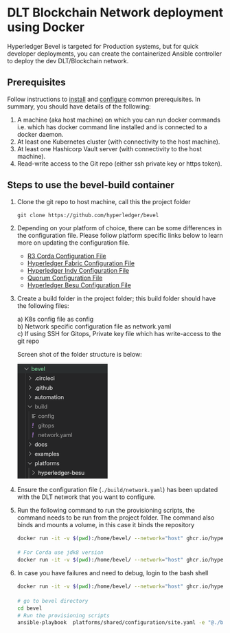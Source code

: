[//]: # (##############################################################################################)
[//]: # (Copyright Accenture. All Rights Reserved.)
[//]: # (SPDX-License-Identifier: Apache-2.0)
[//]: # (##############################################################################################)

# DLT Blockchain Network deployment using Docker

Hyperledger Bevel is targeted for Production systems, but for quick developer deployments, you can create the containerized Ansible controller to deploy the dev DLT/Blockchain network.  

## Prerequisites

Follow instructions to [install](./prerequisites.md) and [configure](./operations/configure_prerequisites.md) common prerequisites. In summary, you should have details of the following:

1. A machine (aka host machine) on which you can run docker commands i.e. which has docker command line installed and is connected to a docker daemon.
2. At least one Kubernetes cluster (with connectivity to the host machine).
3. At least one Hashicorp Vault server (with connectivity to the host machine).
4. Read-write access to the Git repo (either ssh private key or https token).

## Steps to use the bevel-build container

1.  Clone the git repo to host machine, call this the project folder

    ```
    git clone https://github.com/hyperledger/bevel

    ```
1. Depending on your platform of choice, there can be some differences in the configuration file. Please follow platform specific links below to learn more on updating the configuration file.
    * [R3 Corda Configuration File](../operations/corda_networkyaml.md)
    * [Hyperledger Fabric Configuration File](../operations/fabric_networkyaml.md)
    * [Hyperledger Indy Configuration File](../operations/indy_networkyaml.md)
    * [Quorum Configuration File](../operations/quorum_networkyaml.md)
    * [Hyperledger Besu Configuration File](../operations/besu_networkyaml.md)

1. Create a build folder in the project folder; this build folder should have the following files:

    a) K8s config file as config  
    b) Network specific configuration file as network.yaml  
    c) If using SSH for Gitops, Private key file which has write-access to the git repo

    Screen shot of the folder structure is below:   

    ![](./../_static/DockerBuildFolder.png)

1. Ensure the configuration file (`./build/network.yaml`) has been updated with the DLT network that you want to configure.

1. Run the following command to run the provisioning scripts, the command needs to be run from the project folder. The command also binds and mounts a volume, in this case it binds the repository 

    ```bash
    docker run -it -v $(pwd):/home/bevel/ --network="host" ghcr.io/hyperledger/bevel-build:latest

    # For Corda use jdk8 version
    docker run -it -v $(pwd):/home/bevel/ --network="host" ghcr.io/hyperledger/bevel-build:jdk8-latest
    ```
1. In case you have failures and need to debug, login to the bash shell

    ```bash
    docker run -it -v $(pwd):/home/bevel/ --network="host" ghcr.io/hyperledger/bevel-build:latest bash

    # go to bevel directory
    cd bevel
    # Run the provisioning scripts
    ansible-playbook  platforms/shared/configuration/site.yaml -e "@./build/network.yaml" 

    ```
